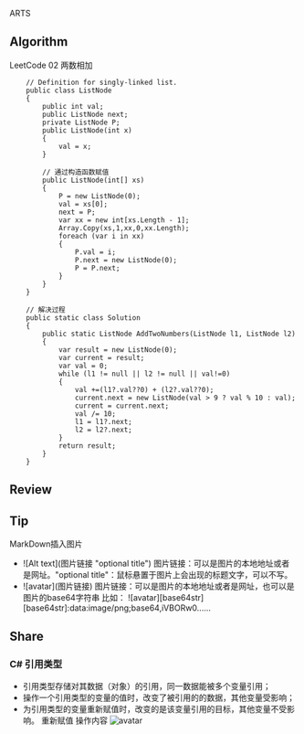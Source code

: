 ARTS
## Algorithm
LeetCode 02 两数相加
```
    // Definition for singly-linked list.
    public class ListNode
    {
        public int val;
        public ListNode next;
        private ListNode P;
        public ListNode(int x)
        {
            val = x;
        }
        
        // 通过构造函数赋值
        public ListNode(int[] xs)
        {
            P = new ListNode(0);
            val = xs[0];
            next = P;
            var xx = new int[xs.Length - 1];
            Array.Copy(xs,1,xx,0,xx.Length);
            foreach (var i in xx)
            {
                P.val = i;
                P.next = new ListNode(0);
                P = P.next;
            }
        }
    }

    // 解决过程 
    public static class Solution
    {
        public static ListNode AddTwoNumbers(ListNode l1, ListNode l2)
        {
            var result = new ListNode(0);
            var current = result;
            var val = 0;
            while (l1 != null || l2 != null || val!=0)
            {
                val +=(l1?.val??0) + (l2?.val??0);
                current.next = new ListNode(val > 9 ? val % 10 : val);
                current = current.next;
                val /= 10;
                l1 = l1?.next;
                l2 = l2?.next;
            }
            return result;
        }
    }
```

## Review

## Tip
MarkDown插入图片
* \![Alt text]\(图片链接 "optional title")
      图片链接：可以是图片的本地地址或者是网址。"optional title"：鼠标悬置于图片上会出现的标题文字，可以不写。
* \![avatar]\(图片链接) 
    图片链接：可以是图片的本地地址或者是网址，也可以是图片的base64字符串
    比如：
    ![avatar][base64str]
    [base64str]:data:image/png;base64,iVBORw0......

## Share
### C# 引用类型
* 引用类型存储对其数据（对象）的引用，同一数据能被多个变量引用；
* 操作一个引用类型的变量的值时，改变了被引用的的数据，其他变量受影响；
* 为引用类型的变量重新赋值时，改变的是该变量引用的目标，其他变量不受影响。
重新赋值 操作内容
![avatar](https://gitee.com/creatfororm/MarkDownGallery/raw/master/C%23/C%23%20Reference%20SimpleCode.png)
